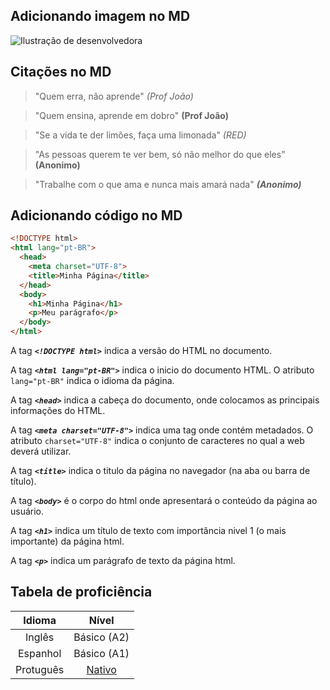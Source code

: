 ## Adicionando imagem no MD

![Ilustração de desenvolvedora](https://www.telesintese.com.br/wp-content/uploads/2020/05/homeoffice-live-videoconferencia-mulher-computador-internet.jpg)

<!-- Equivalente ao mesmo que:
  <img src="https://www.telesintese.com.br/wp-content/uploads/2020/05/homeoffice-live-videoconferencia-mulher-computador-internet.jpg">
-->
## Citações no MD

> "Quem erra, não aprende" *(Prof João)*

> "Quem ensina, aprende em dobro" **(Prof João)**

> "Se a vida te der limões, faça uma limonada" _(RED)_

> "As pessoas querem te ver bem, só não melhor do que eles" __(Anonimo)__

> "Trabalhe com o que ama e nunca mais amará nada" **_(Anonimo)_**

<!-- Equivalente ao mesmo que:
  <blockquote>"citação"</blockquote
-->

## Adicionando código no MD
```html
<!DOCTYPE html>
<html lang="pt-BR">
  <head>
    <meta charset="UTF-8">
    <title>Minha Página</title>
  </head>
  <body>
    <h1>Minha Página</h1>
    <p>Meu parágrafo</p>
  </body>
</html>
```
A tag  **_`<!DOCTYPE html>`_** indica a versão do HTML no documento.

A tag **_`<html lang="pt-BR">`_** indica o inicio do documento HTML. O atributo `lang="pt-BR"` indica o idioma da página.

A tag **_`<head>`_** indica a cabeça do documento, onde colocamos as principais informações do HTML.

A tag **_`<meta charset="UTF-8">`_** indica uma tag onde contém metadados. O atributo `charset="UTF-8"` indica o conjunto de caracteres no qual a web deverá utilizar.

A tag **_`<title>`_** indica o titulo da página no navegador (na aba ou barra de título).

A tag **_`<body>`_** é o corpo do html onde apresentará o conteúdo da página ao usuário.

A tag  **_`<h1>`_** indica um título de texto com importância nivel 1 (o mais importante) da página html.

A tag **_`<p>`_** indica um parágrafo de texto da página html.

## Tabela de proficiência

Idioma      | Nível
:---------: | :---------:
Inglês      | Básico (A2)
Espanhol    | Básico (A1)
Protuguês   | [Nativo](#)

